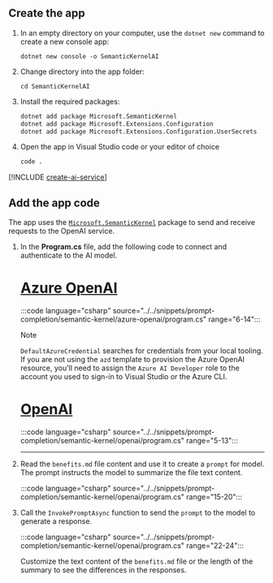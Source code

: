 ## Create the app

1. In an empty directory on your computer, use the `dotnet new` command to create a new console app:

    ```dotnetcli
    dotnet new console -o SemanticKernelAI
    ```

1. Change directory into the app folder:

    ```dotnetcli
    cd SemanticKernelAI
    ```

1. Install the required packages:

    ```bash
    dotnet add package Microsoft.SemanticKernel
    dotnet add package Microsoft.Extensions.Configuration
    dotnet add package Microsoft.Extensions.Configuration.UserSecrets
    ```

1. Open the app in Visual Studio code or your editor of choice

    ```bash
    code .
    ```

[!INCLUDE [create-ai-service](includes/create-ai-service.md)]

## Add the app code

The app uses the [`Microsoft.SemanticKernel`](https://www.nuget.org/packages/Microsoft.SemanticKernel) package to send and receive requests to the OpenAI service.

1. In the **Program.cs** file, add the following code to connect and authenticate to the AI model.
    <!-- markdownlint-disable MD023 -->
    # [Azure OpenAI](#tab/azure-openai)

    :::code language="csharp" source="../../snippets/prompt-completion/semantic-kernel/azure-openai/program.cs" range="6-14":::

    > [!NOTE]
    > `DefaultAzureCredential` searches for credentials from  your local tooling. If you are not using the `azd` template to provision the Azure OpenAI resource, you'll need to assign the `Azure AI Developer` role to the account you used to sign-in to Visual Studio or the Azure CLI.

    # [OpenAI](#tab/openai)

    :::code language="csharp" source="../../snippets/prompt-completion/semantic-kernel/openai/program.cs" range="5-13":::

    ---

1. Read the `benefits.md` file content and use it to create a `prompt` for model. The prompt instructs the model to summarize the file text content.

    :::code language="csharp" source="../../snippets/prompt-completion/semantic-kernel/openai/program.cs" range="15-20":::

1. Call the `InvokePromptAsync` function to send the `prompt` to the model to generate a response.

    :::code language="csharp" source="../../snippets/prompt-completion/semantic-kernel/openai/program.cs" range="22-24":::

    Customize the text content of the `benefits.md` file or the length of the summary to see the differences in the responses.